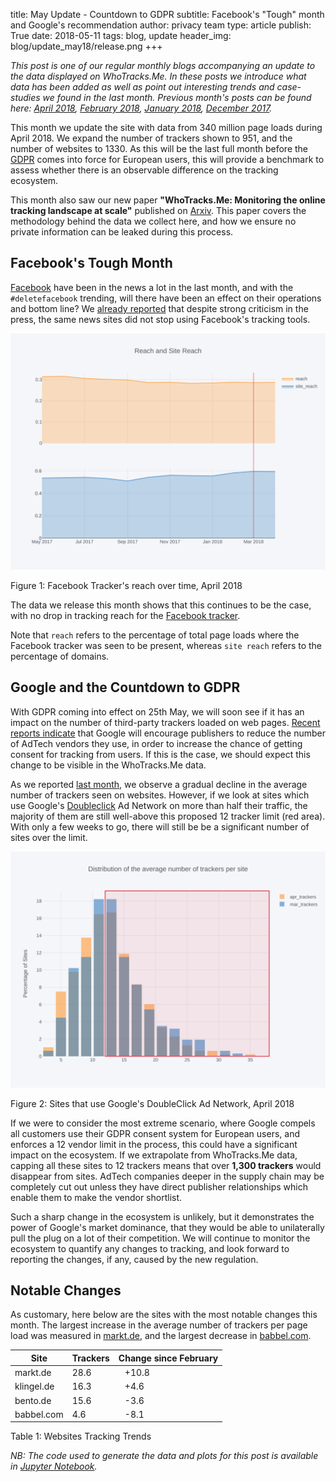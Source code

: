 title: May Update - Countdown to GDPR
subtitle: Facebook's "Tough" month and Google's recommendation
author: privacy team
type: article
publish: True
date: 2018-05-11
tags: blog, update
header_img: blog/update_may18/release.png
+++

_This post is one of our regular monthly blogs accompanying an update to the data
displayed on WhoTracks.Me. In these posts we introduce what data has been added as well
as point out interesting trends and case-studies we found in the last month. Previous
month's posts can be found here: [April 2018](./update_apr_2018.html),
[February 2018](./update_feb_2018.html), [January 2018](./update_jan_2018.html),
[December 2017](./update_dec_2017.html)._

This month we update the site with data from 340 million page loads during April 2018. We expand
the number of trackers shown to 951, and the number of websites to 1330. As this will be the last
full month before the [GDPR](https://en.wikipedia.org/wiki/General_Data_Protection_Regulation)
comes into force for European users, this will provide a benchmark to assess whether there is an
observable difference on the tracking ecosystem.

This month also saw our new paper **"WhoTracks.Me: Monitoring the online tracking landscape at scale"**
published on [Arxiv](https://arxiv.org/abs/1804.08959). This paper covers the methodology behind
the data we collect here, and how we ensure no private information can be leaked during this
process.


## Facebook's Tough Month

[Facebook](../trackers/facebook.html) have been in the news a lot in the last month, and with
the `#deletefacebook` trending, will there have been an effect on their operations and bottom
line? We [already reported](https://www.ghostery.com/blog/ghostery-news/report-have-publishers-banned-facebook-trackers-from-their-pages-after-the-cambridge-analytica-scandal/)
that despite strong criticism in the press, the same news sites did not stop using Facebook's
tracking tools.


![Facebook Trackers' Reach, April 2018](../static/img/blog/update_may18/facebook_reach.svg)
<p class="img-caption">Figure 1: Facebook Tracker's reach over time, April 2018</p>


The data we release this month shows that this continues to be the case, with no
drop in tracking reach for the [Facebook tracker](../trackers/facebook.html).

Note that `reach` refers to the percentage of total page loads where the Facebook
tracker was seen to be present, whereas `site reach` refers to the percentage of
domains.



## Google and the Countdown to GDPR

With GDPR coming into effect on 25th May, we will soon see if it has an impact on the number of
third-party trackers loaded on web pages. [Recent reports indicate](https://adexchanger.com/online-advertising/googles-gdpr-consent-tool-will-limit-publishers-to-12-ad-tech-vendors/)
that Google will encourage publishers to reduce the number of AdTech vendors they use, in order to
increase the chance of getting consent for tracking from users. If this is the case, we should
expect this change to be visible in the WhoTracks.Me data.

As we reported [last month](./update_apr_2018.html), we observe a gradual decline in the average
number of trackers seen on websites. However, if we look at sites which use Google's [Doubleclick](../trackers/doubleclick.html)
Ad Network on more than half their traffic, the majority of them are still well-above
this proposed 12 tracker limit (red area). With only a few weeks to go, there will still be be a
significant number of sites over the limit.

![Sites that use DoubleClick, April 2018](../static/img/blog/update_may18/doubleclick-sites.svg)
<p class="img-caption">Figure 2: Sites that use Google's DoubleClick Ad Network, April 2018</p>

If we were to consider the most extreme scenario, where Google compels all customers use their GDPR
consent system for European users, and enforces a 12 vendor limit in the process, this could
have a significant impact on the ecosystem. If we extrapolate from WhoTracks.Me data, capping all
these sites to 12 trackers means that over **1,300 trackers** would disappear from sites. AdTech
companies deeper in the supply chain may be completely cut out unless they have direct publisher
relationships which enable them to make the vendor shortlist.

Such a sharp change in the ecosystem is unlikely, but it demonstrates the power of Google's market
dominance, that they would be able to unilaterally pull the plug on a lot of their competition. We
will continue to monitor the ecosystem to quantify any changes to tracking, and look forward to
reporting the changes, if any, caused by the new regulation.


## Notable Changes

As customary, here below are the sites with the most notable changes this month. The
largest increase in the average number of trackers per page load was measured in
[markt.de](https://whotracks.me/websites/markt.de.html), and the largest decrease in
[babbel.com](https://whotracks.me/websites/babbel.com.html).


<table class="table table-hover">
  <thead>
    <tr>
      <th>Site</th>
      <th>Trackers</th>
      <th>Change since February</th>
    </tr>
  </thead>
  <tbody>
    <tr>
      <td>markt.de</td>
      <td>28.6</td>
      <td><i class="fa fa-caret-up" style="color: red; margin-right: 10px"></i> +10.8</td>
    </tr>
    <tr>
      <td>klingel.de</td>
      <td>16.3</td>
      <td><i class="fa fa-caret-up" style="color: red; margin-right: 10px"></i> +4.6</td>
    </tr>
    <tr>
      <td>bento.de</td>
      <td>15.6</td>
      <td><i class="fa fa-caret-down" style="color: green; margin-right: 10px"></i> -3.6</td>
    </tr>
    <tr>
      <td>babbel.com</td>
      <td>4.6</td>
      <td><i class="fa fa-caret-down" style="color: green; margin-right: 10px"></i> -8.1</td>
    </tr>
  </tbody>
</table>
<p class="img-caption">Table 1: Websites Tracking Trends</p>


_NB: The code used to generate the data and plots for this post is available in
[Jupyter Notebook](https://nbviewer.jupyter.org/github/cliqz-oss/whotracks.me/blob/master/contrib/wtm_may_update.ipynb)._